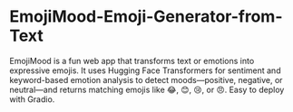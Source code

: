 # EmojiMood-Emoji-Generator-from-Text
EmojiMood is a fun web app that transforms text or emotions into expressive emojis. It uses Hugging Face Transformers for sentiment and keyword-based emotion analysis to detect moods—positive, negative, or neutral—and returns matching emojis like 😂, 😊, 😢, or 😠. Easy to deploy with Gradio.
